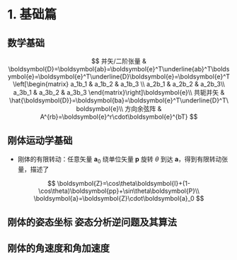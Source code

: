 # 1. 基础篇

## 数学基础

$$
并矢/二阶张量 & \boldsymbol{D}=\boldsymbol{ab}=\boldsymbol{e}^T\underline{ab}^T\boldsymbol{e}=\boldsymbol{e}^T\underline{D}\boldsymbol{e}=\boldsymbol{e}^T\left[\begin{matrix} a_1b_1 & a_1b_2 & a_1b_3 \\ a_2b_1 & a_2b_2 & a_2b_3\\ a_3b_1 & a_3b_2 & a_3b_3 \end{matrix}\right]\boldsymbol{e}\\
共轭并矢 & \hat{\boldsymbol{D}}=\boldsymbol{ba}=\boldsymbol{e}^T\underline{D}^T\boldsymbol{e}\\
方向余弦阵 & A^{rb}=\boldsymbol{e}^r\cdot\boldsymbol{e}^{bT}
$$

## 刚体运动学基础

- 刚体的有限转动：任意矢量 $\boldsymbol{a}_0$ 绕单位矢量 $\boldsymbol{p}$ 旋转 $\theta$ 到达 $\boldsymbol{a}$，得到有限转动张量，描述了

$$
\boldsymbol{Z}=\cos\theta\boldsymbol{I}+(1-\cos\theta)\boldsymbol{pp}+\sin\theta\boldsymbol{P}\\
\boldsymbol{a}=\boldsymbol{Z}\cdot\boldsymbol{a}_0
$$

## 刚体的姿态坐标 姿态分析逆问题及其算法

## 刚体的角速度和角加速度

